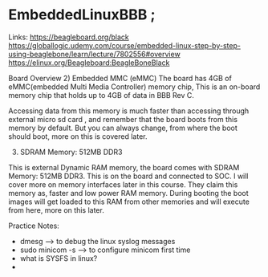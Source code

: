 # EmbeddedLinuxBBB ;

Links:
https://beagleboard.org/black
https://globallogic.udemy.com/course/embedded-linux-step-by-step-using-beaglebone/learn/lecture/7802556#overview
https://elinux.org/Beagleboard:BeagleBoneBlack

Board Overview
2) Embedded MMC (eMMC)
The board has 4GB of eMMC(embedded Multi Media Controller) memory chip, This is an on-board  memory chip that holds up to 4GB of data in BBB Rev C.

Accessing data from this memory is much faster than accessing through external micro sd card , and remember that the board boots from this memory by default. But you can always change, from where the boot should boot, more on this is covered later. 

3) SDRAM Memory: 512MB DDR3 

This is external Dynamic RAM memory, the board comes with SDRAM Memory: 512MB DDR3. This is on the board and connected to SOC. I will cover more on memory interfaces later in this course. They claim this memory as, faster and low power RAM memory. During booting the boot images will get loaded to this RAM from other memories and will execute from here, more on this later.

Practice Notes:
- dmesg           --> to debug the linux syslog messages
- sudo minicom -s --> to configure minicom first time
- what is SYSFS in linux?
- 
 
